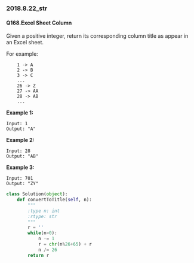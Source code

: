 ### 2018.8.22_str

#### Q168.Excel Sheet Column

Given a positive integer, return its corresponding column title as appear in an Excel sheet.

For example:

```
    1 -> A
    2 -> B
    3 -> C
    ...
    26 -> Z
    27 -> AA
    28 -> AB 
    ...
```

**Example 1:**

```
Input: 1
Output: "A"
```

**Example 2:**

```
Input: 28
Output: "AB"
```

**Example 3:**

```
Input: 701
Output: "ZY"
```

```python
class Solution(object):
    def convertToTitle(self, n):
        """
        :type n: int
        :rtype: str
        """
        r = ''
        while(n>0):
            n -= 1
            r = chr(n%26+65) + r
            n /= 26
        return r
```

